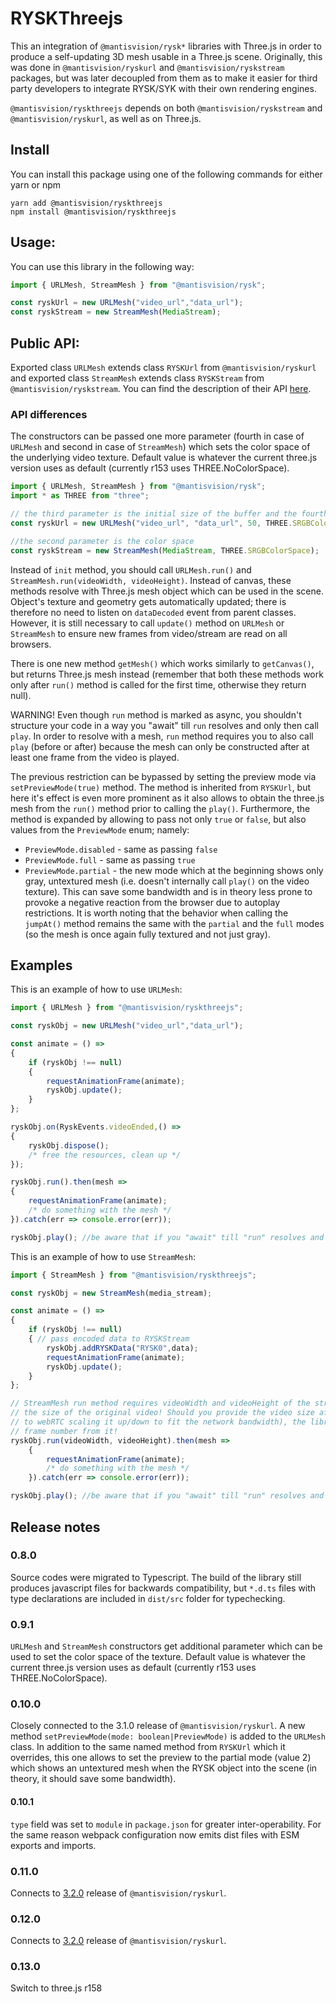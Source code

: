 # RYSKThreejs
This an integration of ``@mantisvision/rysk*`` libraries with Three.js in order to produce a self-updating 3D mesh
usable in a Three.js scene. Originally, this was done in ``@mantisvision/ryskurl`` and ``@mantisvision/ryskstream``
packages, but was later decoupled from them as to make it easier for third party developers to integrate RYSK/SYK with
their own rendering engines.

``@mantisvision/ryskthreejs`` depends on both ``@mantisvision/ryskstream`` and ``@mantisvision/ryskurl``, as well as on
Three.js.

## Install
You can install this package using one of the following commands for either yarn or npm
```
yarn add @mantisvision/ryskthreejs
npm install @mantisvision/ryskthreejs
```

## Usage:
You can use this library in the following way:
```javascript
import { URLMesh, StreamMesh } from "@mantisvision/rysk";

const ryskUrl = new URLMesh("video_url","data_url");
const ryskStream = new StreamMesh(MediaStream);
```

## Public API:
Exported class ``URLMesh`` extends class ``RYSKUrl`` from ``@mantisvision/ryskurl`` and exported class ``StreamMesh``
extends class ``RYSKStream`` from ``@mantisvision/ryskstream``. You can find the description of their API [here](./ryskurlryskstream.md).

### API differences
The constructors can be passed one more parameter (fourth in case of ``URLMesh`` and second in case of ``StreamMesh``) which sets the color space of the underlying video texture. Default value is whatever the current three.js version uses as default (currently r153 uses THREE.NoColorSpace).

```javascript
import { URLMesh, StreamMesh } from "@mantisvision/rysk";
import * as THREE from "three";

// the third parameter is the initial size of the buffer and the fourth is the colorspace
const ryskUrl = new URLMesh("video_url", "data_url", 50, THREE.SRGBColorSpace);

//the second parameter is the color space
const ryskStream = new StreamMesh(MediaStream, THREE.SRGBColorSpace);
```

Instead of ``init`` method, you should call ``URLMesh.run()`` and ``StreamMesh.run(videoWidth, videoHeight)``. Instead of canvas,
these methods resolve with Three.js mesh object which can be used in the scene. Object's texture and geometry gets 
automatically updated; there is therefore no need to listen on ``dataDecoded`` event from parent classes. However, it
is still necessary to call ``update()`` method on ``URLMesh`` or ``StreamMesh`` to ensure new frames from video/stream
are read on all browsers.

There is one new method ``getMesh()`` which works similarly to ``getCanvas()``, but returns Three.js mesh instead
(remember that both these methods work only after ``run()`` method is called for the first time, otherwise they return 
null).

WARNING! Even though ``run`` method is marked as async, you shouldn't structure your code in a way you "await" till ``run`` resolves
and only then call ``play``. In order to resolve with a mesh, ``run`` method requires you to also call ``play`` (before or after)
because the mesh can only be constructed after at least one frame from the video is played.

The previous restriction can be bypassed by setting the preview mode via ``setPreviewMode(true)`` method. The method is inherited from ``RYSKUrl``, but here it's effect is even more prominent as it also allows to obtain the three.js mesh from the ``run()`` method prior to calling the ``play()``. Furthermore, the method is expanded by allowing to pass not only ``true`` or ``false``, but also values from the ``PreviewMode`` enum; namely:
- ``PreviewMode.disabled`` - same as passing ``false``
- ``PreviewMode.full`` - same as passing ``true``
- ``PreviewMode.partial`` - the new mode which at the beginning shows only gray, untextured mesh (i.e. doesn't internally call ``play()`` on the video texture). This can save some bandwidth and is in theory less prone to provoke a negative reaction from the browser due to autoplay restrictions. It is worth noting that the behavior when calling the ``jumpAt()`` method remains the same with the ``partial`` and the ``full`` modes (so the mesh is once again fully textured and not just gray).

## Examples
This is an example of how to use ``URLMesh``:

```javascript
import { URLMesh } from "@mantisvision/ryskthreejs";

const ryskObj = new URLMesh("video_url","data_url");

const animate = () => 
{
	if (ryskObj !== null)
	{
		requestAnimationFrame(animate);
		ryskObj.update();
	}
};

ryskObj.on(RyskEvents.videoEnded,() => 
{ 
	ryskObj.dispose();
	/* free the resources, clean up */ 
});

ryskObj.run().then(mesh => 
{
	requestAnimationFrame(animate);
	/* do something with the mesh */
}).catch(err => console.error(err));

ryskObj.play(); //be aware that if you "await" till "run" resolves and only then call play(), you will block yourself.
```

This is an example of how to use ``StreamMesh``:

```javascript
import { StreamMesh } from "@mantisvision/ryskthreejs";

const ryskObj = new StreamMesh(media_stream);

const animate = () => 
{
	if (ryskObj !== null)
	{ // pass encoded data to RYSKStream
		ryskObj.addRYSKData("RYSK0",data);
		requestAnimationFrame(animate);
		ryskObj.update();
	}
};

// StreamMesh run method requires videoWidth and videoHeight of the stream. Be mindful that this should be
// the size of the original video! Should you provide the video size after scaling it up/down (for example due 
// to webRTC scaling it up/down to fit the network bandwidth), the library will have trouble to read the correct
// frame number from it!
ryskObj.run(videoWidth, videoHeight).then(mesh => 
	{
		requestAnimationFrame(animate);
		/* do something with the mesh */
	}).catch(err => console.error(err));

ryskObj.play(); //be aware that if you "await" till "run" resolves and only then call play(), you will block yourself.
```
## Release notes

### 0.8.0
Source codes were migrated to Typescript. The build of the library still produces javascript files for backwards
compatibility, but ``*.d.ts`` files with type declarations are included in ``dist/src`` folder for typechecking.

### 0.9.1
``URLMesh`` and ``StreamMesh`` constructors get additional parameter which can be used to set the color space of the texture.
Default value is whatever the current three.js version uses as default (currently r153 uses THREE.NoColorSpace).

### 0.10.0
Closely connected to the 3.1.0 release of ``@mantisvision/ryskurl``. A new method ``setPreviewMode(mode: boolean|PreviewMode)`` is added to the ``URLMesh`` class. In addition to the same named method from ``RYSKUrl`` which it overrides, this one allows to set the preview to the partial mode (value 2) which shows an untextured mesh when the RYSK object into the scene (in theory, it should save some bandwidth).

#### 0.10.1
``type`` field was set to ``module`` in ``package.json`` for greater inter-operability. For the same reason webpack configuration now emits dist files with ESM exports and imports.

### 0.11.0
Connects to [3.2.0](./ryskurlryskstream.md#320) release of ``@mantisvision/ryskurl``.

### 0.12.0
Connects to [3.2.0](./ryskurlryskstream.md#320) release of ``@mantisvision/ryskurl``.

### 0.13.0
Switch to three.js r158
